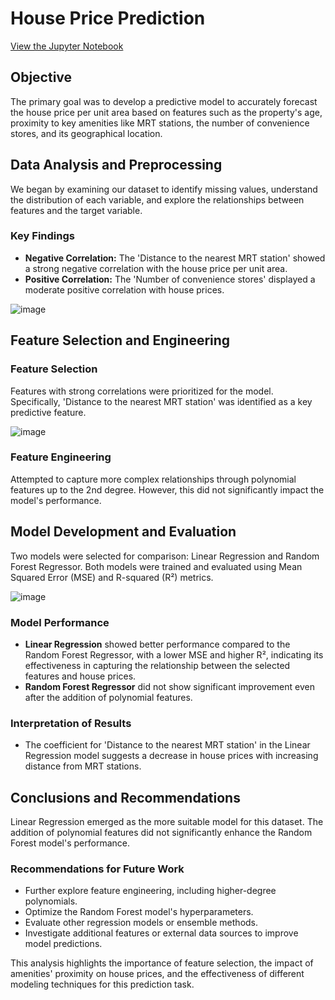 # House Price Prediction

[View the Jupyter Notebook](https://github.com/Illias-b/House-Price-Prediction-Notebook.git) 

## Objective

The primary goal was to develop a predictive model to accurately forecast the house price per unit area based on features such as the property's age, proximity to key amenities like MRT stations, the number of convenience stores, and its geographical location.

## Data Analysis and Preprocessing

We began by examining our dataset to identify missing values, understand the distribution of each variable, and explore the relationships between features and the target variable.

### Key Findings

- **Negative Correlation:** The 'Distance to the nearest MRT station' showed a strong negative correlation with the house price per unit area.
- **Positive Correlation:** The 'Number of convenience stores' displayed a moderate positive correlation with house prices.

![image](https://github.com/Illias-b/House-Price-Prediction/assets/33836566/d33a13b6-9825-4e16-84c5-324406393159)

## Feature Selection and Engineering

### Feature Selection

Features with strong correlations were prioritized for the model. Specifically, 'Distance to the nearest MRT station' was identified as a key predictive feature.

![image](https://github.com/Illias-b/House-Price-Prediction/assets/33836566/7f8d3661-e7ef-4953-84a5-2d19665bfdb2)

### Feature Engineering

Attempted to capture more complex relationships through polynomial features up to the 2nd degree. However, this did not significantly impact the model's performance.

## Model Development and Evaluation

Two models were selected for comparison: Linear Regression and Random Forest Regressor. Both models were trained and evaluated using Mean Squared Error (MSE) and R-squared (R²) metrics.

![image](https://github.com/Illias-b/House-Price-Prediction/assets/33836566/54f2e44a-6a23-4dc3-ba38-bb0a491a3e86)


### Model Performance

- **Linear Regression** showed better performance compared to the Random Forest Regressor, with a lower MSE and higher R², indicating its effectiveness in capturing the relationship between the selected features and house prices.
- **Random Forest Regressor** did not show significant improvement even after the addition of polynomial features.

### Interpretation of Results

- The coefficient for 'Distance to the nearest MRT station' in the Linear Regression model suggests a decrease in house prices with increasing distance from MRT stations.

## Conclusions and Recommendations

Linear Regression emerged as the more suitable model for this dataset. The addition of polynomial features did not significantly enhance the Random Forest model's performance.

### Recommendations for Future Work

- Further explore feature engineering, including higher-degree polynomials.
- Optimize the Random Forest model's hyperparameters.
- Evaluate other regression models or ensemble methods.
- Investigate additional features or external data sources to improve model predictions.

This analysis highlights the importance of feature selection, the impact of amenities' proximity on house prices, and the effectiveness of different modeling techniques for this prediction task.
